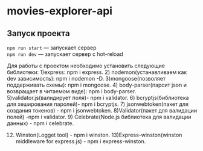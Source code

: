 # movies-explorer-api

## Запуск проекта

`npm run start` — запускает сервер   
`npm run dev` — запускает сервер с hot-reload

Для работы с проектом необходимо установить следующие библиотеки: 
1)express: npm i express.
2) nodemon(устанавливаем как dev зависимость): npm i nodemon -D.
3)mongoose(позволяет поддерживать схемы): npm i mongoose.
4) body-parser(парсит json и возвращает в читаемом виде): npm i body-parser.
5)validator.js(валидирует поля)- npm i validator.
6) bcryptjs(библиотека для хеширования паролей)- npm i bcryptjs.
7) jsonwebtoken(пакет для создания токенов) - npm i jsonwebtoken.
8)Validator(пакет для валидации полей) -npm i validator.
9) Celebrate(Node.js библиотека для валидации данных) - npm i celebrate.


12) Winston(Logget tool) - npm i winston.
13)Express-winston(winston middleware for express.js) - npm i express-winston.
